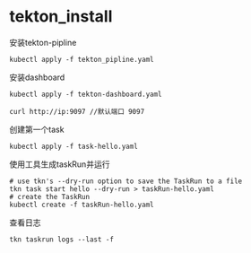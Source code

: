 # tekton_install
安装tekton-pipline
```
kubectl apply -f tekton_pipline.yaml
```
安装dashboard
```
kubectl apply -f tekton-dashboard.yaml

curl http://ip:9097 //默认端口 9097
```

创建第一个task
```
kubectl apply -f task-hello.yaml
```
使用工具生成taskRun并运行
```
# use tkn's --dry-run option to save the TaskRun to a file
tkn task start hello --dry-run > taskRun-hello.yaml
# create the TaskRun
kubectl create -f taskRun-hello.yaml
```
查看日志
```
tkn taskrun logs --last -f
```